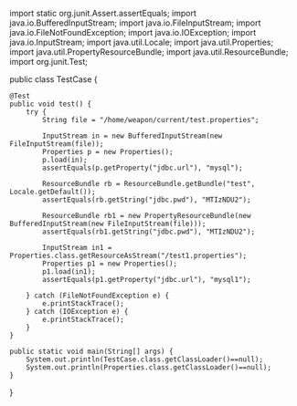 import static org.junit.Assert.assertEquals;
import java.io.BufferedInputStream;
import java.io.FileInputStream;
import java.io.FileNotFoundException;
import java.io.IOException;
import java.io.InputStream;
import java.util.Locale;
import java.util.Properties;
import java.util.PropertyResourceBundle;
import java.util.ResourceBundle;
import org.junit.Test;

public class TestCase {

	@Test
	public void test() {
		try {
			String file = "/home/weapon/current/test.properties";

			InputStream in = new BufferedInputStream(new FileInputStream(file));
			Properties p = new Properties();
			p.load(in);
			assertEquals(p.getProperty("jdbc.url"), "mysql");

			ResourceBundle rb = ResourceBundle.getBundle("test", Locale.getDefault());
			assertEquals(rb.getString("jdbc.pwd"), "MTIzNDU2");

			ResourceBundle rb1 = new PropertyResourceBundle(new BufferedInputStream(new FileInputStream(file)));
			assertEquals(rb1.getString("jdbc.pwd"), "MTIzNDU2");

			InputStream in1 = Properties.class.getResourceAsStream("/test1.properties");
			Properties p1 = new Properties();
			p1.load(in1);
			assertEquals(p1.getProperty("jdbc.url"), "mysql1");

		} catch (FileNotFoundException e) {
			e.printStackTrace();
		} catch (IOException e) {
			e.printStackTrace();
		}
	}

	public static void main(String[] args) {
		System.out.println(TestCase.class.getClassLoader()==null);
		System.out.println(Properties.class.getClassLoader()==null);
	}
}
